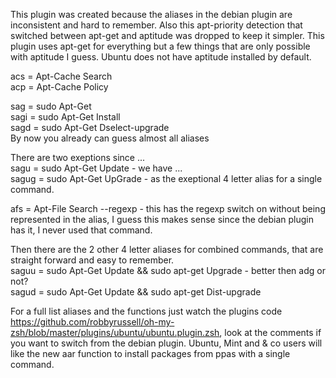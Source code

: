 This plugin was created because the aliases in the debian plugin are inconsistent and hard to remember. Also this apt-priority detection that switched between apt-get and aptitude was dropped to keep it simpler. This plugin uses apt-get for everything but a few things that are only possible with aptitude I guess. Ubuntu does not have aptitude installed by default.

acs = Apt-Cache Search  
acp = Apt-Cache Policy

sag  = sudo Apt-Get  
sagi = sudo Apt-Get Install  
sagd = sudo Apt-Get Dselect-upgrade  
By now you already can guess almost all aliases  

There are two exeptions since ...  
sagu  = sudo Apt-Get Update  - we have ...  
sagug = sudo Apt-Get UpGrade - as the exeptional 4 letter alias for a single command.

afs = Apt-File Search --regexp - this has the regexp switch on without being represented in the alias, I guess this makes sense since the debian plugin has it, I never used that command.

Then there are the 2 other 4 letter aliases for combined commands, that are straight forward and easy to remember.  
saguu = sudo Apt-Get Update && sudo apt-get Upgrade      - better then adg or not?  
sagud = sudo Apt-Get Update && sudo apt-get Dist-upgrade

For a full list aliases and the functions just watch the plugins code https://github.com/robbyrussell/oh-my-zsh/blob/master/plugins/ubuntu/ubuntu.plugin.zsh, look at the comments if you want to switch from the debian plugin. Ubuntu, Mint and & co users will like the new aar function to install packages from ppas with a single command.
